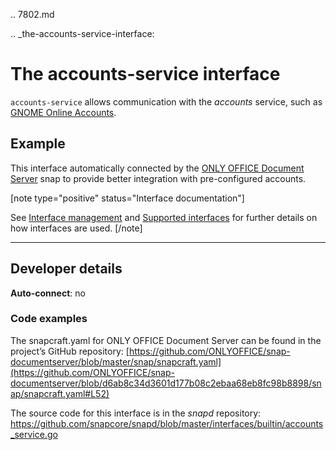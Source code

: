 .. 7802.md

.. _the-accounts-service-interface:

# The accounts-service interface

`accounts-service` allows communication with the *accounts* service, such as [GNOME Online Accounts](https://wiki.gnome.org/Projects/GnomeOnlineAccounts).

<h2 id='the-accounts-service-interface-heading--example'>Example</h2>

This interface automatically connected by the [ONLY OFFICE Document Server](https://snapcraft.io/onlyoffice-ds) snap to provide better integration with pre-configured accounts.

[note type="positive" status="Interface documentation"]

See [Interface management](interface-management.md) and [Supported interfaces](supported-interfaces.md) for further details on how interfaces are used.
[/note]

---

<h2 id='the-accounts-service-interface-heading--dev-details'>Developer details </h2>

**Auto-connect**: no

<h3 id='the-accounts-service-interface-heading-code'>Code examples</h3>

The snapcraft.yaml for ONLY OFFICE Document Server can be found in the project’s GitHub repository: [https://github.com/ONLYOFFICE/snap-documentserver/blob/master/snap/snapcraft.yaml](https://github.com/ONLYOFFICE/snap-documentserver/blob/d6ab8c34d3601d177b08c2ebaa68eb8fc98b8898/snap/snapcraft.yaml#L52)

The source code for this interface is in the *snapd* repository:
<https://github.com/snapcore/snapd/blob/master/interfaces/builtin/accounts_service.go>